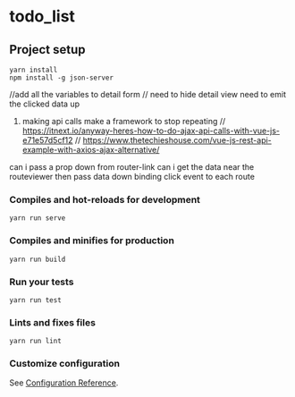 # todo_list

## Project setup
```
yarn install
npm install -g json-server

```
//add all the variables to detail form
// need to hide detail view
need to emit the clicked data up

1. making api calls
make a framework to stop repeating
// https://itnext.io/anyway-heres-how-to-do-ajax-api-calls-with-vue-js-e71e57d5cf12
// https://www.thetechieshouse.com/vue-js-rest-api-example-with-axios-ajax-alternative/


can i pass a prop down from router-link
can i get the data near the routeviewer then pass data down
binding click event to each route
### Compiles and hot-reloads for development
```
yarn run serve
```

### Compiles and minifies for production
```
yarn run build
```

### Run your tests
```
yarn run test
```

### Lints and fixes files
```
yarn run lint
```

### Customize configuration
See [Configuration Reference](https://cli.vuejs.org/config/).
